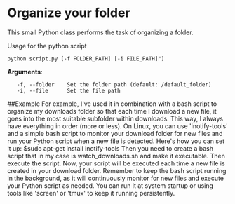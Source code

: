 # Organize your folder

This small Python class performs the task of organizing a folder. 

Usage for the python script 
```
python script.py [-f FOLDER_PATH] [-i FILE_PATH]") 

```

**Arguments**:
```
   -f, --folder    Set the folder path (default: /default_folder)
   -i, --file      Set the file path 
```

##Example
For example, I've used it in combination with a bash script to organize my downloads folder so that each time I download a new file, it goes into the most suitable subfolder within downloads. This way, I always have everything in order (more or less). 
On Linux, you can use 'inotify-tools' and a simple bash script to monitor your download folder for new files and run your Python script when a new file is detected. 
Here's how you can set it up:
   $sudo apt-get install inotify-tools
Then you need to create a bash script that in my case is watch_downloads.sh and make it executable. Then execute the script.
Now, your script will be executed each time a new file is created in your download folder. Remember to keep the bash script running in the background, as it will continuously monitor for new files and execute your Python script as needed. You can run it at system startup or using tools like 'screen' or 'tmux' to keep it running persistently.

